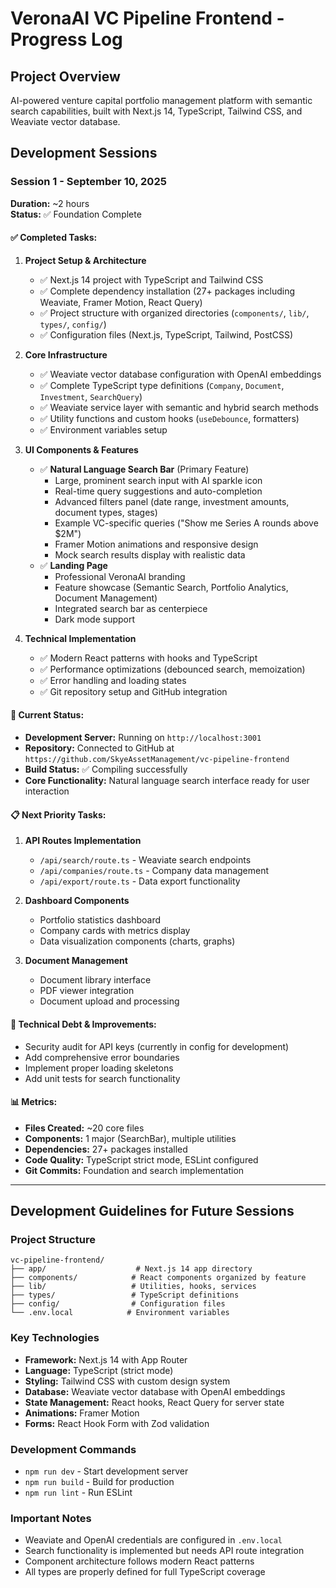 # VeronaAI VC Pipeline Frontend - Progress Log

## Project Overview
AI-powered venture capital portfolio management platform with semantic search capabilities, built with Next.js 14, TypeScript, Tailwind CSS, and Weaviate vector database.

## Development Sessions

### Session 1 - September 10, 2025
**Duration:** ~2 hours  
**Status:** ✅ Foundation Complete

#### ✅ Completed Tasks:
1. **Project Setup & Architecture**
   - ✅ Next.js 14 project with TypeScript and Tailwind CSS
   - ✅ Complete dependency installation (27+ packages including Weaviate, Framer Motion, React Query)
   - ✅ Project structure with organized directories (`components/`, `lib/`, `types/`, `config/`)
   - ✅ Configuration files (Next.js, TypeScript, Tailwind, PostCSS)

2. **Core Infrastructure**
   - ✅ Weaviate vector database configuration with OpenAI embeddings
   - ✅ Complete TypeScript type definitions (`Company`, `Document`, `Investment`, `SearchQuery`)
   - ✅ Weaviate service layer with semantic and hybrid search methods
   - ✅ Utility functions and custom hooks (`useDebounce`, formatters)
   - ✅ Environment variables setup

3. **UI Components & Features**
   - ✅ **Natural Language Search Bar** (Primary Feature)
     - Large, prominent search input with AI sparkle icon
     - Real-time query suggestions and auto-completion
     - Advanced filters panel (date range, investment amounts, document types, stages)
     - Example VC-specific queries ("Show me Series A rounds above $2M")
     - Framer Motion animations and responsive design
     - Mock search results display with realistic data
   - ✅ **Landing Page**
     - Professional VeronaAI branding
     - Feature showcase (Semantic Search, Portfolio Analytics, Document Management)
     - Integrated search bar as centerpiece
     - Dark mode support

4. **Technical Implementation**
   - ✅ Modern React patterns with hooks and TypeScript
   - ✅ Performance optimizations (debounced search, memoization)
   - ✅ Error handling and loading states
   - ✅ Git repository setup and GitHub integration

#### 🚀 Current Status:
- **Development Server:** Running on `http://localhost:3001`
- **Repository:** Connected to GitHub at `https://github.com/SkyeAssetManagement/vc-pipeline-frontend`
- **Build Status:** ✅ Compiling successfully
- **Core Functionality:** Natural language search interface ready for user interaction

#### 📋 Next Priority Tasks:
1. **API Routes Implementation**
   - `/api/search/route.ts` - Weaviate search endpoints
   - `/api/companies/route.ts` - Company data management
   - `/api/export/route.ts` - Data export functionality

2. **Dashboard Components**
   - Portfolio statistics dashboard
   - Company cards with metrics display
   - Data visualization components (charts, graphs)

3. **Document Management**
   - Document library interface
   - PDF viewer integration
   - Document upload and processing

#### 🔧 Technical Debt & Improvements:
- Security audit for API keys (currently in config for development)
- Add comprehensive error boundaries
- Implement proper loading skeletons
- Add unit tests for search functionality

#### 📊 Metrics:
- **Files Created:** ~20 core files
- **Components:** 1 major (SearchBar), multiple utilities
- **Dependencies:** 27+ packages installed
- **Code Quality:** TypeScript strict mode, ESLint configured
- **Git Commits:** Foundation and search implementation

---

## Development Guidelines for Future Sessions

### Project Structure
```
vc-pipeline-frontend/
├── app/                    # Next.js 14 app directory
├── components/            # React components organized by feature
├── lib/                   # Utilities, hooks, services
├── types/                 # TypeScript definitions
├── config/                # Configuration files
└── .env.local            # Environment variables
```

### Key Technologies
- **Framework:** Next.js 14 with App Router
- **Language:** TypeScript (strict mode)
- **Styling:** Tailwind CSS with custom design system
- **Database:** Weaviate vector database with OpenAI embeddings
- **State Management:** React hooks, React Query for server state
- **Animations:** Framer Motion
- **Forms:** React Hook Form with Zod validation

### Development Commands
- `npm run dev` - Start development server
- `npm run build` - Build for production
- `npm run lint` - Run ESLint

### Important Notes
- Weaviate and OpenAI credentials are configured in `.env.local`
- Search functionality is implemented but needs API route integration
- Component architecture follows modern React patterns
- All types are properly defined for full TypeScript coverage